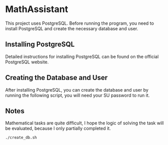 # MathAssistant

This project uses PostgreSQL. Before running the program, you need to install PostgreSQL and create the necessary database and user.

## Installing PostgreSQL

Detailed instructions for installing PostgreSQL can be found on the official PostgreSQL website.

## Creating the Database and User

After installing PostgreSQL, you can create the database and user by running the following script, you will need your SU password to run it.

## Notes

Mathematical tasks are quite difficult, I hope the logic of solving the task will be evaluated, because I only partially completed it.

```bash
./create_db.sh
```


